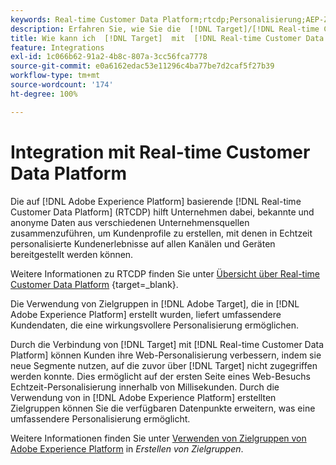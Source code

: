 ```yaml
---
keywords: Real-time Customer Data Platform;rtcdp;Personalisierung;AEP-Zielgruppen;Adobe Experience Platform-Zielgruppen
description: Erfahren Sie, wie Sie die  [!DNL Target]/[!DNL Real-time Customer Data Platform] -Integration (RTCDP) zur Bereitstellung umfassenderer Kundendaten und einer wirkungsvolleren Personalisierung nutzen können.
title: Wie kann ich  [!DNL Target]  mit  [!DNL Real-time Customer Data Platform] integrieren?
feature: Integrations
exl-id: 1c066b62-91a2-4b8c-807a-3cc56fca7778
source-git-commit: e0a6162edac53e11296c4ba77be7d2caf5f27b39
workflow-type: tm+mt
source-wordcount: '174'
ht-degree: 100%

---
```


# Integration mit Real-time Customer Data Platform

Die auf [!DNL Adobe Experience Platform] basierende [!DNL Real-time Customer Data Platform] (RTCDP) hilft Unternehmen dabei, bekannte und anonyme Daten aus verschiedenen Unternehmensquellen zusammenzuführen, um Kundenprofile zu erstellen, mit denen in Echtzeit personalisierte Kundenerlebnisse auf allen Kanälen und Geräten bereitgestellt werden können.

Weitere Informationen zu RTCDP finden Sie unter [Übersicht über Real-time Customer Data Platform](https://experienceleague.adobe.com/docs/experience-platform/rtcdp/overview.html?lang=de) {target=_blank}.

Die Verwendung von Zielgruppen in [!DNL Adobe Target], die in [!DNL Adobe Experience Platform] erstellt wurden, liefert umfassendere Kundendaten, die eine wirkungsvollere Personalisierung ermöglichen.

Durch die Verbindung von [!DNL Target] mit [!DNL Real-time Customer Data Platform] können Kunden ihre Web-Personalisierung verbessern, indem sie neue Segmente nutzen, auf die zuvor über [!DNL Target] nicht zugegriffen werden konnte. Dies ermöglicht auf der ersten Seite eines Web-Besuchs Echtzeit-Personalisierung innerhalb von Millisekunden. Durch die Verwendung von in [!DNL Adobe Experience Platform] erstellten Zielgruppen können Sie die verfügbaren Datenpunkte erweitern, was eine umfassendere Personalisierung ermöglicht.

Weitere Informationen finden Sie unter [Verwenden von Zielgruppen von Adobe Experience Platform](/help/main/c-target/c-audiences/audiences.md#aep) in *Erstellen von Zielgruppen*.
